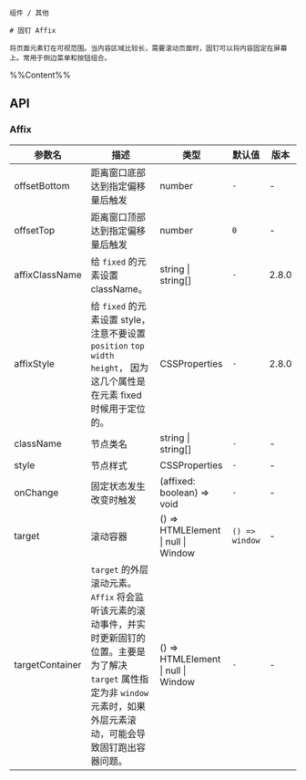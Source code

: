 `````
组件 / 其他

# 固钉 Affix

将页面元素钉在可视范围。当内容区域比较长，需要滚动页面时，固钉可以将内容固定在屏幕上。常用于侧边菜单和按钮组合。
`````

%%Content%%

## API

### Affix

|参数名|描述|类型|默认值|版本|
|---|---|---|---|---|
|offsetBottom|距离窗口底部达到指定偏移量后触发|number |`-`|-|
|offsetTop|距离窗口顶部达到指定偏移量后触发|number |`0`|-|
|affixClassName|给 `fixed` 的元素设置 className。|string \| string[] |`-`|2.8.0|
|affixStyle|给 `fixed` 的元素设置 style，注意不要设置 `position` `top` `width` `height`， 因为这几个属性是在元素 fixed 时候用于定位的。|CSSProperties |`-`|2.8.0|
|className|节点类名|string \| string[] |`-`|-|
|style|节点样式|CSSProperties |`-`|-|
|onChange|固定状态发生改变时触发|(affixed: boolean) => void |`-`|-|
|target|滚动容器|() => HTMLElement \| null \| Window |`() => window`|-|
|targetContainer|`target` 的外层滚动元素。`Affix` 将会监听该元素的滚动事件，并实时更新固钉的位置。主要是为了解决 `target` 属性指定为非 `window` 元素时，如果外层元素滚动，可能会导致固钉跑出容器问题。|() => HTMLElement \| null \| Window |`-`|-|
